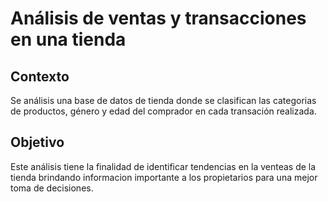 # Análisis de ventas y transacciones en una tienda

## Contexto
Se análisis una base de datos de tienda donde se clasifican las categorias de productos, género y edad del comprador en cada transación realizada.

## Objetivo
Este análisis tiene la finalidad de identificar tendencias en la venteas de la tienda brindando informacion importante a los propietarios para una mejor toma de decisiones.
